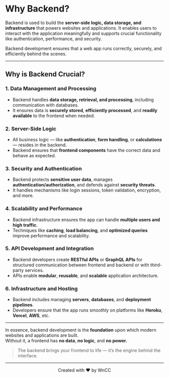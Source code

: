 # Why Backend?

Backend is used to build the **server-side logic, data storage, and infrastructure** that powers websites and applications. It enables users to interact with the application meaningfully and supports crucial functionality like authentication, performance, and security.

Backend development ensures that a web app runs correctly, securely, and efficiently behind the scenes.

---

## Why is Backend Crucial?

### 1. Data Management and Processing
- Backend handles **data storage, retrieval, and processing**, including communication with databases.
- It ensures data is **securely stored**, **efficiently processed**, and **readily available** to the frontend when needed.

### 2. Server-Side Logic
- All business logic — like **authentication**, **form handling**, or **calculations** — resides in the backend.
- Backend ensures that **frontend components** have the correct data and behave as expected.

### 3. Security and Authentication
- Backend protects **sensitive user data**, manages **authentication/authorization**, and defends against **security threats**.
- It handles mechanisms like login sessions, token validation, encryption, and more.

### 4. Scalability and Performance
- Backend infrastructure ensures the app can handle **multiple users and high traffic**.
- Techniques like **caching**, **load balancing**, and **optimized queries** improve performance and scalability.

### 5. API Development and Integration
- Backend developers create **RESTful APIs** or **GraphQL APIs** for structured communication between frontend and backend or with third-party services.
- APIs enable **modular**, **reusable**, and **scalable** application architecture.

### 6. Infrastructure and Hosting
- Backend includes managing **servers**, **databases**, and **deployment pipelines**.
- Developers ensure that the app runs smoothly on platforms like **Heroku**, **Vercel**, **AWS**, etc.

---

In essence, backend development is the **foundation** upon which modern websites and applications are built.  
Without it, a frontend has **no data**, **no logic**, and **no power.**

> The backend brings your frontend to life — it’s the engine behind the interface.

---
<p align="center">Created with ❤️ by WnCC</p>
